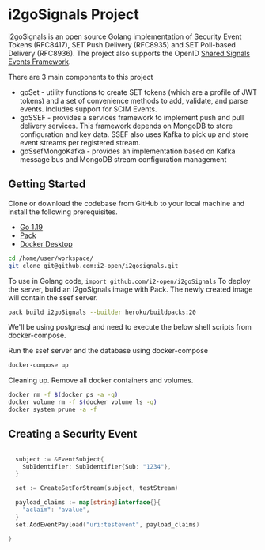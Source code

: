 # i2goSignals Project

i2goSignals is an open source Golang implementation of Security Event Tokens (RFC8417), SET Push Delivery (RFC8935) and SET 
Poll-based Delivery (RFC8936). The project also supports the OpenID [Shared Signals Events Framework](https://openid.net/wg/sse/).

There are 3 main components to this project
* goSet - utility functions to create SET tokens (which are a profile of JWT tokens) and a set of convenience methods to add, validate, and parse events. Includes support for SCIM Events.
* goSSEF - provides a services framework to implement push and pull delivery services. This framework depends on MongoDB to store configuration and key data. SSEF also uses Kafka to pick up and store event streams per registered stream.
* goSsefMongoKafka - provides an implementation based on Kafka message bus and MongoDB stream configuration management

## Getting Started

Clone or download the codebase from GitHub to your local machine and install the following prerequisites.

* [Go 1.19](https://go.dev)
* [Pack](https://buildpacks.io)
* [Docker Desktop](https://www.docker.com/products/docker-desktop)

```bash
cd /home/user/workspace/
git clone git@github.com:i2-open/i2gosignals.git
```

To use in Golang code, `import github.com/i2-open/i2goSignals`
To deploy the server, build an i2goSignals image with Pack. The newly created image will contain the ssef server.


```bash
pack build i2goSignals --builder heroku/buildpacks:20
```

We'll be using postgresql and need to execute the below shell scripts from docker-compose.


Run the ssef server and the database using docker-compose

```bash
docker-compose up
```

Cleaning up. Remove all docker containers and volumes.

```bash
docker rm -f $(docker ps -a -q)
docker volume rm -f $(docker volume ls -q)
docker system prune -a -f
```

## Creating a Security Event

```go

  subject := &EventSubject{
    SubIdentifier: SubIdentifier{Sub: "1234"},
  }

  set := CreateSetForStream(subject, testStream)

  payload_claims := map[string]interface{}{
    "aclaim": "avalue",
  }
  set.AddEventPayload("uri:testevent", payload_claims)

}
```


